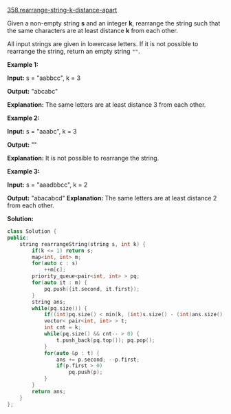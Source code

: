 [358.rearrange-string-k-distance-apart](https://leetcode.com/problems/rearrange-string-k-distance-apart/)  

Given a non-empty string **s** and an integer **k**, rearrange the string such that the same characters are at least distance **k** from each other.

All input strings are given in lowercase letters. If it is not possible to rearrange the string, return an empty string `""`.

**Example 1:**

  
**Input:** s = "aabbcc", k = 3
  
**Output:** "abcabc" 
  
**Explanation:** The same letters are at least distance 3 from each other.
  

**Example 2:**

  
**Input:** s = "aaabc", k = 3
  
**Output:** "" 
  
**Explanation:** It is not possible to rearrange the string.
  

**Example 3:**

  
**Input:** s = "aaadbbcc", k = 2
  
**Output:** "abacabcd" **Explanation:** The same letters are at least distance 2 from each other.  



**Solution:**  

```cpp
class Solution {
public:
    string rearrangeString(string s, int k) {
        if(k <= 1) return s;
        map<int, int> m;
        for(auto c : s)
            ++m[c];
        priority_queue<pair<int, int> > pq;
        for(auto it : m) {
            pq.push({it.second, it.first});
        }
        string ans;
        while(pq.size()) {
            if((int)pq.size() < min(k, (int)s.size() - (int)ans.size()))return "";
            vector< pair<int, int> > t;
            int cnt = k;
            while(pq.size() && cnt-- > 0) {
                t.push_back(pq.top()); pq.pop();
            }
            for(auto &p : t) {
                ans += p.second; --p.first;
                if(p.first > 0)
                    pq.push(p);
            }
        }
        return ans;
    }
};
```
      